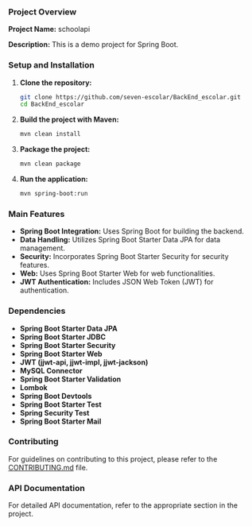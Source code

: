 ### Project Overview

**Project Name:** schoolapi

**Description:** This is a demo project for Spring Boot.

### Setup and Installation

1. **Clone the repository:**
   ```sh
   git clone https://github.com/seven-escolar/BackEnd_escolar.git
   cd BackEnd_escolar
   ```

2. **Build the project with Maven:**
   ```sh
   mvn clean install
   ```

3. **Package the project:**
   ```sh
   mvn clean package
   ```

4. **Run the application:**
   ```sh
   mvn spring-boot:run
   ```

### Main Features

- **Spring Boot Integration:** Uses Spring Boot for building the backend.
- **Data Handling:** Utilizes Spring Boot Starter Data JPA for data management.
- **Security:** Incorporates Spring Boot Starter Security for security features.
- **Web:** Uses Spring Boot Starter Web for web functionalities.
- **JWT Authentication:** Includes JSON Web Token (JWT) for authentication.

### Dependencies

- **Spring Boot Starter Data JPA**
- **Spring Boot Starter JDBC**
- **Spring Boot Starter Security**
- **Spring Boot Starter Web**
- **JWT (jjwt-api, jjwt-impl, jjwt-jackson)**
- **MySQL Connector**
- **Spring Boot Starter Validation**
- **Lombok**
- **Spring Boot Devtools**
- **Spring Boot Starter Test**
- **Spring Security Test**
- **Spring Boot Starter Mail**

### Contributing

For guidelines on contributing to this project, please refer to the [CONTRIBUTING.md](https://github.com/seven-escolar/BackEnd_escolar/CONTRIBUTING.md) file.

### API Documentation

For detailed API documentation, refer to the appropriate section in the project.